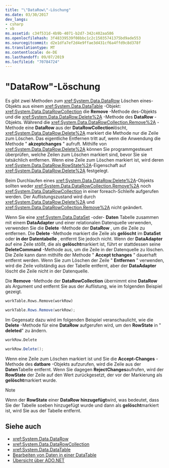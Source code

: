 ```yaml
---
title: "\"DataRow\"-Löschung"
ms.date: 03/30/2017
dev_langs:
- csharp
- vb
ms.assetid: c34f531d-4b9b-4071-b2d7-342c402aa586
ms.openlocfilehash: 3f48339539f08bbc1c2c15035741375bd9ade553
ms.sourcegitcommit: d2e1dfa7ef2d4e9ffae3d431cf6a4ffd9c8d378f
ms.translationtype: MT
ms.contentlocale: de-DE
ms.lasthandoff: 09/07/2019
ms.locfileid: "70784724"
---
```

# <a name="datarow-deletion"></a>"DataRow"-Löschung
Es gibt zwei Methoden zum <xref:System.Data.DataRow> Löschen eines-Objekts aus einem <xref:System.Data.DataTable> -Objekt: <xref:System.Data.DataRowCollection> die **Remove** -Methode des-Objekts und die <xref:System.Data.DataRow.Delete%2A> -Methode des **DataRow** -Objekts. Während die <xref:System.Data.DataRowCollection.Remove%2A> -Methode eine **DataRow** aus der **DataRowCollection**löscht, <xref:System.Data.DataRow.Delete%2A> markiert die Methode nur die Zeile zum Löschen. Das eigentliche Entfernen tritt auf, wenn die Anwendung die Methode " **akzeptchanges** " aufruft. Mithilfe von <xref:System.Data.DataRow.Delete%2A> können Sie programmgesteuert überprüfen, welche Zeilen zum Löschen markiert sind, bevor Sie sie tatsächlich entfernen. Wenn eine Zeile zum Löschen markiert ist, wird deren <xref:System.Data.DataRow.RowState%2A>-Eigenschaft auf <xref:System.Data.DataRow.Delete%2A> festgelegt.  
  
 Beim Durchlaufen eines <xref:System.Data.DataRow.Delete%2A>-Objekts sollten weder <xref:System.Data.DataRowCollection.Remove%2A> noch <xref:System.Data.DataRowCollection> in einer foreach-Schleife aufgerufen werden. Der Auflistungszustand wird durch <xref:System.Data.DataRow.Delete%2A> und <xref:System.Data.DataRowCollection.Remove%2A> nicht geändert.  
  
 Wenn Sie eine <xref:System.Data.DataSet> -oder- **Daten** Tabelle zusammen mit einem **DataAdapter** und einer relationalen Datenquelle verwenden, verwenden Sie die **Delete** -Methode der **DataRow** , um die Zeile zu entfernen. Die **Delete** -Methode markiert die Zeile als **gelöscht** im **DataSet** oder **in der Datentabelle** , entfernt Sie jedoch nicht. Wenn der **DataAdapter** auf eine Zeile stößt, die als **gelöscht**markiert ist, führt er stattdessen seine **DeleteCommand** -Methode aus, um die Zeile in der Datenquelle zu löschen. Die Zeile kann dann mithilfe der Methode " **Accept tchanges** " dauerhaft entfernt werden. Wenn Sie zum Löschen der Zeile " **Entfernen** " verwenden, wird die Zeile vollständig aus der Tabelle entfernt, aber der **DataAdapter** löscht die Zeile nicht in der Datenquelle.  
  
 Die **Remove** -Methode der **DataRowCollection** übernimmt eine **DataRow** als Argument und entfernt Sie aus der Auflistung, wie im folgenden Beispiel gezeigt.  
  
```vb  
workTable.Rows.Remove(workRow)  
```  
  
```csharp  
workTable.Rows.Remove(workRow);  
```  
  
 Im Gegensatz dazu wird im folgenden Beispiel veranschaulicht, wie die **Delete** -Methode für eine **DataRow** aufgerufen wird, um den **RowState** in " **deleted**" zu ändern.  
  
```vb  
workRow.Delete  
```  
  
```csharp  
workRow.Delete();  
```  
  
 Wenn eine Zeile zum Löschen markiert ist und Sie die **Accept-Changes** -Methode des **datbare** -Objekts aufzurufen, wird die Zeile aus der **Daten**Tabelle entfernt. Wenn Sie dagegen **RejectChanges**aufrufen, wird der **RowState** der Zeile auf den Wert zurückgesetzt, der vor der Markierung als **gelöscht**markiert wurde.  
  
> [!NOTE]
> Wenn der **RowState** einer **DataRow** **hinzugefügt**wird, was bedeutet, dass Sie der Tabelle soeben hinzugefügt wurde und dann als **gelöscht**markiert ist, wird Sie aus der Tabelle entfernt.  
  
## <a name="see-also"></a>Siehe auch

- <xref:System.Data.DataRow>
- <xref:System.Data.DataRowCollection>
- <xref:System.Data.DataTable>
- [Bearbeiten von Daten in einer DataTable](manipulating-data-in-a-datatable.md)
- [Übersicht über ADO.NET](../ado-net-overview.md)
